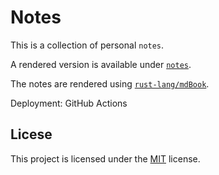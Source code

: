 # Notes

This is a collection of personal `notes`.

A rendered version is available under [`notes`][notes].

The notes are rendered using [`rust-lang/mdBook`][mdbook].

Deployment: GitHub Actions

## Licese

This project is licensed under the [MIT](LICENSE) license.

[notes]: https://notes.qingshan.dev
[mdbook]: https://github.com/rust-lang/mdBook

